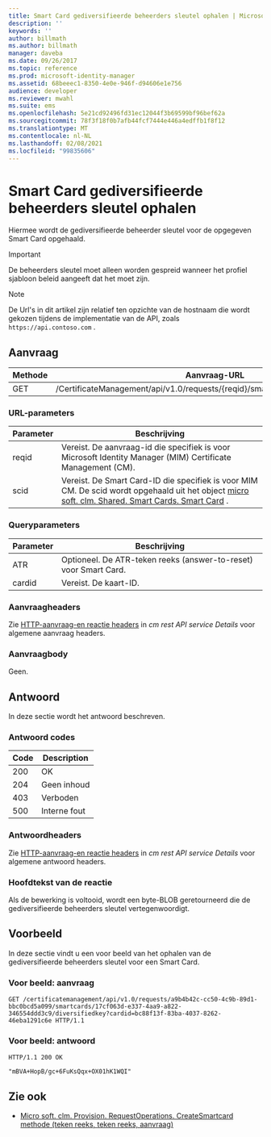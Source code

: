 ```yaml
---
title: Smart Card gediversifieerde beheerders sleutel ophalen | Microsoft Docs
description: ''
keywords: ''
author: billmath
ms.author: billmath
manager: daveba
ms.date: 09/26/2017
ms.topic: reference
ms.prod: microsoft-identity-manager
ms.assetid: 68beeec1-8350-4e0e-946f-d94606e1e756
audience: developer
ms.reviewer: mwahl
ms.suite: ems
ms.openlocfilehash: 5e21cd92496fd31ec12044f3b69599bf96bef62a
ms.sourcegitcommit: 78f3f18f0b7afb44fcf7444e446a4edffb1f8f12
ms.translationtype: MT
ms.contentlocale: nl-NL
ms.lasthandoff: 02/08/2021
ms.locfileid: "99835606"
---
```

# <a name="get-smart-card-diversified-admin-key"></a>Smart Card gediversifieerde beheerders sleutel ophalen
Hiermee wordt de gediversifieerde beheerder sleutel voor de opgegeven Smart Card opgehaald.

>[!IMPORTANT]
>De beheerders sleutel moet alleen worden gespreid wanneer het profiel sjabloon beleid aangeeft dat het moet zijn.

>[!NOTE]
>De Url's in dit artikel zijn relatief ten opzichte van de hostnaam die wordt gekozen tijdens de implementatie van de API, zoals `https://api.contoso.com` .

## <a name="request"></a>Aanvraag

Methode  |Aanvraag-URL  
---------|---------
GET     |/CertificateManagement/api/v1.0/requests/{reqid}/smartcards/{scid}/diversifiedkey

### <a name="url-parameters"></a>URL-parameters

Parameter | Beschrijving
---------|------------
reqid | Vereist. De aanvraag-id die specifiek is voor Microsoft Identity Manager (MIM) Certificate Management (CM).
scid | Vereist. De Smart Card-ID die specifiek is voor MIM CM. De scid wordt opgehaald uit het object [micro soft. clm. Shared. Smart Cards. Smart Card](https://msdn.microsoft.com/library/microsoft.clm.shared.smartcards.smartcard.aspx) .

### <a name="query-parameters"></a>Queryparameters

Parameter | Beschrijving
---------|------------
ATR | Optioneel. De ATR-teken reeks (answer-to-reset) voor Smart Card.
cardid | Vereist. De kaart-ID.

### <a name="request-headers"></a>Aanvraagheaders
Zie [HTTP-aanvraag-en reactie headers](certificate-management-rest-api-service-details.md#http-request-and-response-headers) in *cm rest API service Details* voor algemene aanvraag headers.

### <a name="request-body"></a>Aanvraagbody
Geen.

## <a name="response"></a>Antwoord
In deze sectie wordt het antwoord beschreven.

### <a name="response-codes"></a>Antwoord codes

Code  |Description  
---------|---------
200 | OK
204 | Geen inhoud
403 | Verboden
500 | Interne fout


### <a name="response-headers"></a>Antwoordheaders
Zie [HTTP-aanvraag-en reactie headers](certificate-management-rest-api-service-details.md#http-request-and-response-headers) in *cm rest API service Details* voor algemene antwoord headers.

### <a name="response-body"></a>Hoofdtekst van de reactie
Als de bewerking is voltooid, wordt een byte-BLOB geretourneerd die de gediversifieerde beheerders sleutel vertegenwoordigt.

## <a name="example"></a>Voorbeeld
In deze sectie vindt u een voor beeld van het ophalen van de gediversifieerde beheerders sleutel voor een Smart Card.

### <a name="example-request"></a>Voor beeld: aanvraag

```
GET /certificatemanagement/api/v1.0/requests/a9b4b42c-cc50-4c9b-89d1-bbc0bcd5a099/smartcards/17cf063d-e337-4aa9-a822-346554ddd3c9/diversifiedkey?cardid=bc88f13f-83ba-4037-8262-46eba1291c6e HTTP/1.1
```

### <a name="example-response"></a>Voor beeld: antwoord

```
HTTP/1.1 200 OK

"mBVA+HopB/gc+6FuKsQqx+OX01hK1WQI"
```       

## <a name="see-also"></a>Zie ook

- [Micro soft. clm. Provision. RequestOperations. CreateSmartcard methode (teken reeks, teken reeks, aanvraag)](https://msdn.microsoft.com/library/windows/desktop/bb456812.aspx)
